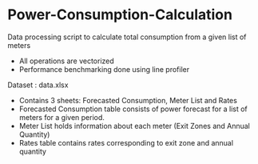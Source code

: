 # Power-Consumption-Calculation

Data processing script to calculate total consumption from a given list of meters

- All operations are vectorized
- Performance benchmarking done using line profiler

Dataset : data.xlsx

- Contains 3 sheets: Forecasted Consumption, Meter List and Rates
- Forecasted Consumption table consists of power forecast for a list of meters for a given period.
- Meter List holds information about each meter (Exit Zones and Annual Quantity)
- Rates table contains rates corresponding to exit zone and annual quantity


